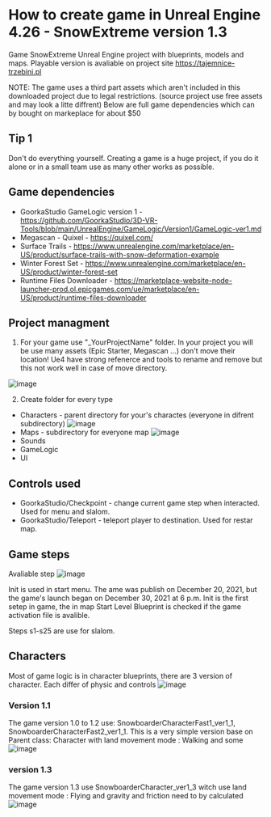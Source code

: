 # How to create game in Unreal Engine 4.26 - SnowExtreme version 1.3

Game SnowExtreme Unreal Engine project with blueprints, models and maps. 
Playable version is avaliable on project site https://tajemnice-trzebini.pl

NOTE:
The game uses a third part assets which aren't included in this downloaded project due to legal restrictions. (source project use free assets and may look a litte diffrent)
Below are full game dependencies which can by bought on markeplace for about $50

## Tip 1
Don't do everything yourself.
Creating a game is a huge project, if you do it alone or in a small team use as many other works as possible.

## Game dependencies
- GoorkaStudio GameLogic version 1 - https://github.com/GoorkaStudio/3D-VR-Tools/blob/main/UnrealEngine/GameLogic/Version1/GameLogic-ver1.md
- Megascan - Quixel - https://quixel.com/
- Surface Trails - https://www.unrealengine.com/marketplace/en-US/product/surface-trails-with-snow-deformation-example
- Winter Forest Set - https://www.unrealengine.com/marketplace/en-US/product/winter-forest-set
- Runtime Files Downloader - https://marketplace-website-node-launcher-prod.ol.epicgames.com/ue/marketplace/en-US/product/runtime-files-downloader

## Project managment
1. For your game use "_YourProjectName" folder.  In your project you will be use many assets (Epic Starter, Megascan ...) don't move their location! Ue4 have strong refenerce and tools to rename and remove but this not work well in case of move directory.

![image](https://user-images.githubusercontent.com/54003204/148658692-bd063fd8-ccee-4246-aab5-f82070aac493.png)

2. Create folder for every type 
- Characters - parent directory for your's charactes (everyone in difrent subdirectory) ![image](https://user-images.githubusercontent.com/54003204/148658888-b3ee8dfa-9f09-447b-8f01-9ac248e96a4a.png)
- Maps - subdirectory for everyone map ![image](https://user-images.githubusercontent.com/54003204/148658906-83f0894e-71b6-4e97-a447-09139402a4ef.png)
- Sounds
- GameLogic
- UI

## Controls used
- GoorkaStudio/Checkpoint - change current game step when interacted. Used for menu and slalom.
- GoorkaStudio/Teleport - teleport player to destination. Used for restar map.

## Game steps
Avaliable step
![image](https://user-images.githubusercontent.com/54003204/148659314-df143654-43e5-4be2-8012-6bf923a044d9.png)

Init is used in start menu. The ame was publish on December 20, 2021, but the game's launch began on December 30, 2021 at 6 p.m. 
Init is the first setep in game, the in map Start Level Blueprint is checked if the game activation file is avalible.

Steps s1-s25 are use for slalom.

## Characters
Most of game logic is in character blueprints, there are 3 version of character. Each differ of physic and controls
![image](https://user-images.githubusercontent.com/54003204/148659601-dda31252-8f43-423f-bd9d-926e0dd37b3f.png)
### Version 1.1 
The game version 1.0 to 1.2 use: SnowboarderCharacterFast1_ver1_1, SnowboarderCharacterFast2_ver1_1.
This is a very simple version base on Parent class: Character with land movement mode : Walking and some 
![image](https://user-images.githubusercontent.com/54003204/148659843-9e00f211-0f8c-4ce6-99cc-39502119b0fc.png)

### version 1.3
The game version 1.3 use SnowboarderCharacter_ver1_3 witch use land movement mode : Flying and gravity and friction need to by calculated
![image](https://user-images.githubusercontent.com/54003204/148659910-00dea723-a5aa-4d84-b5aa-97f9053e03d8.png)

